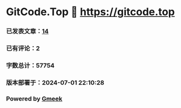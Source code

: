 # GitCode.Top :link: https://gitcode.top 
### 已发表文章：[14](https://gitcode.top/tag.html) 
### 已有评论：2 
### 字数总计：57754 
### 版本部署于：2024-07-01 22:10:28 
### Powered by [Gmeek](https://github.com/Meekdai/Gmeek)
